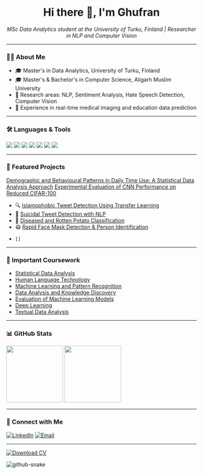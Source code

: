 


<h1 align="center">Hi there 👋, I'm Ghufran</h1>
<p align="center">
  <em>MSc Data Analytics student at the University of Turku, Finland | Researcher in NLP and Computer Vision</em>
</p>

---

### 👨‍💻 About Me

- 🎓 Master's in Data Analytics, University of Turku, Finland  
- 🎓 Master's & Bachelor's in Computer Science, Aligarh Muslim University
- 🧪 Research areas: NLP, Sentiment Analysis, Hate Speech Detection, Computer Vision  
- 💼 Experience in real-time medical imaging and education data prediction


---

### 🛠️ Languages & Tools

<p align="left">
  <img src="https://img.shields.io/badge/Python-14354C?style=for-the-badge&logo=python&logoColor=white"/>
  <img src="https://img.shields.io/badge/TensorFlow-FF6F00?style=for-the-badge&logo=tensorflow&logoColor=white"/>
  <img src="https://img.shields.io/badge/OpenCV-5C3EE8?style=for-the-badge&logo=opencv&logoColor=white"/>
  <img src="https://img.shields.io/badge/Numpy-013243?style=for-the-badge&logo=numpy&logoColor=white"/>
  <img src="https://img.shields.io/badge/Java-ED8B00?style=for-the-badge&logo=java&logoColor=white"/>
  <img src="https://img.shields.io/badge/C++-00599C?style=for-the-badge&logo=c%2B%2B&logoColor=white"/>
  <img src="https://img.shields.io/badge/GitHub-181717?style=for-the-badge&logo=github&logoColor=white"/>
</p>

---

### 📌 Featured Projects

[Demographic and Behavioural Patterns in Daily Time Use: A Statistical Data Analysis Approach](https://github.com/ghufranullah1997/Statistical_Data_Analysis/tree/main/Project)
[Experimental Evaluation of CNN Performance on Reduced CIFAR-100](https://github.com/ghufranullah1997/Deep_Learning/tree/main/Project)
- 🔍 [Islamophobic Tweet Detection Using Transfer Learning](https://github.com/ghufranullah1997/islamophobia_tweet.git)
- 🧠 [Suicidal Tweet Detection with NLP](https://github.com/ghufranullah1997/suicidal-tweet-detection)
- 🥔 [Diseased and Rotten Potato Classification](https://github.com/ghufranullah1997/Potato-Disease-and-Rotten-Classification)
- 😷 [Rapid Face Mask Detection & Person Identification](https://github.com/ghufranullah1997/Rapid-Face-Mask-Detection)
-     []

---

### 📌 Important Coursework

- [Statistical Data Analysis](https://github.com/ghufranullah1997/Statistical_Data_Analysis.git)
- [Human Language Technology](https://github.com/ghufranullah1997/IHLT_notebooks.git)
- [Machine Learning and Pattern Recognition](https://github.com/ghufranullah1997/Machine_Learning_and_Pattern_Recognition.git)
- [Data Analysis and Knowledge Discovery](https://github.com/ghufranullah1997/Data_Analysis_and_Knowledge_Discovery.git)
- [Evaluation of Machine Learning Models](https://github.com/ghufranullah1997/Evaluation_of_Machine_Learning_Models.git)
- [Deep Learning](https://github.com/ghufranullah1997/Deep_Learning.git)
- [Textual Data Analysis](https://github.com/ghufranullah1997/Textual_Data_Analysis.git)
  
---
### 📊 GitHub Stats

<p align="left">
  <img src="https://github-readme-stats.vercel.app/api?username=ghufranullah1997&show_icons=true&theme=default&hide=issues&count_private=true" height="150"/>
  <img src="https://github-readme-stats.vercel.app/api/top-langs/?username=ghufranullah1997&layout=compact&theme=default" height="150"/>
</p>

---

### 🔗 Connect with Me

[![LinkedIn](https://img.shields.io/badge/LinkedIn-blue?style=for-the-badge&logo=linkedin&logoColor=white)](https://www.linkedin.com/in/ghufranullah/)
[![Email](https://img.shields.io/badge/Email-D14836?style=for-the-badge&logo=gmail&logoColor=white)](mailto:ghufranullah1997@gmail.com)

---

[![Download CV](https://img.shields.io/badge/Download%20CV-PDF-red?style=for-the-badge&logo=adobeacrobatreader)](https://github.com/YOUR_USERNAME/YOUR_REPO/raw/main/CV.pdf)



<picture>
  <source media="(prefers-color-scheme: dark)" srcset="https://raw.githubusercontent.com/ghufranullah1997/ghufranullah1997/output/github-snake-dark.svg" />
  <source media="(prefers-color-scheme: light)" srcset="https://raw.githubusercontent.com/ghufranullah1997/ghufranullah1997/output/github-snake.svg" />
  <img alt="github-snake" src="https://raw.githubusercontent.com/tobiasmeyhoefer/tobiasmeyhoefer/output/github-snake.svg" />
</picture>
